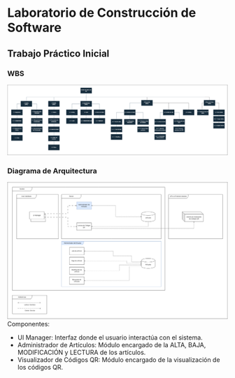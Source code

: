 # Laboratorio de Construcción de Software
## Trabajo Práctico Inicial

### WBS
![WBS](https://github.com/luanaelverdi/TPInicialLabo/blob/entregable/assets/diagrama_wbs.png)

### Diagrama de Arquitectura
![Architecture Diagram](https://github.com/luanaelverdi/TPInicialLabo/blob/main/assets/diagrama_arquitectura.png)
Componentes:
 - UI Manager: Interfaz donde el usuario interactúa con el sistema.
 - Administrador de Artículos: Módulo encargado de la ALTA, BAJA, MODIFICACIÓN y LECTURA de los artículos.
 - Visualizador de Códigos QR: Módulo encargado de la visualización de los códigos QR.